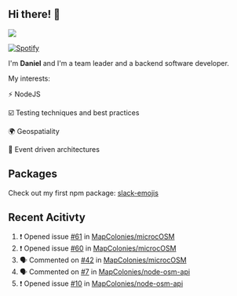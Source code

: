 ## Hi there! 👋

<p>
  <img src="https://github-readme-stats.vercel.app/api?username=syncush&theme=tokyonight">
</p>

[![Spotify](https://novatorem-rust.vercel.app/api/spotify)](https://open.spotify.com/user/syncush)

I'm **Daniel** and I'm a team leader and a backend software developer.

My interests:

⚡ NodeJS

☑️ Testing techniques and best practices

🌍 Geospatiality

🧠 Event driven architectures

## Packages
Check out my first npm package: [slack-emojis](https://www.npmjs.com/package/slack-emojis)

## Recent Acitivty
<!--START_SECTION:activity-->
1. ❗️ Opened issue [#61](https://github.com/MapColonies/microcOSM/issues/61) in [MapColonies/microcOSM](https://github.com/MapColonies/microcOSM)
2. ❗️ Opened issue [#60](https://github.com/MapColonies/microcOSM/issues/60) in [MapColonies/microcOSM](https://github.com/MapColonies/microcOSM)
3. 🗣 Commented on [#42](https://github.com/MapColonies/microcOSM/issues/42) in [MapColonies/microcOSM](https://github.com/MapColonies/microcOSM)
4. 🗣 Commented on [#7](https://github.com/MapColonies/node-osm-api/issues/7) in [MapColonies/node-osm-api](https://github.com/MapColonies/node-osm-api)
5. ❗️ Opened issue [#10](https://github.com/MapColonies/node-osm-api/issues/10) in [MapColonies/node-osm-api](https://github.com/MapColonies/node-osm-api)
<!--END_SECTION:activity-->
